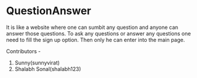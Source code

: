 # QuestionAnswer
It is like a website where one can sumbit any question and anyone can answer those questions. 
To ask any questions or answer any questions one need to fill the sign up option. 
Then only he can enter into the main page.

Contributors - 
1. Sunny(sunnyvirat) 
2. Shalabh Sonal(shalabh123)
